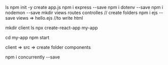ls
npm init -y
create app.js
npm i express --save
npm i dotenv --save
npm i nodemon --save
mkdir views routes controlles  // create folders
npm i ejs --save
views => hello.ejs //to write html

mkdir client
ls
npx create-react-app my-app

cd my-app
npm start

client => src => create folder components

npm i concurrently --save
